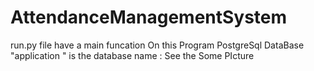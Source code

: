 # AttendanceManagementSystem
run.py file have a main funcation
On this Program PostgreSql DataBase "application " is the database name :
See the Some PIcture
